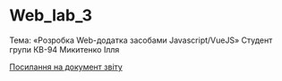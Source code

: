 # Web_lab_3

Тема: «Розробка Web-додатка засобами Javascript/VueJS» Cтудент групи КВ-94 Микитенко Ілля

[Посилання на документ звіту](https://docs.google.com/document/d/1UMvfE4JMaumD4GMMLc-xqVirijxhj2vL/edit?usp=sharing&ouid=114213327181650166791&rtpof=true&sd=true)
